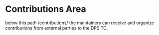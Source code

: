 # Contributions Area

below this path /contributions/ the maintainers can receive and organize contributions from external parties to the DPS TC.
